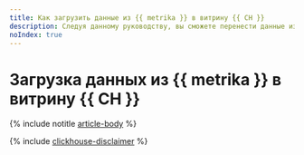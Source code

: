 ```yaml
---
title: Как загрузить данные из {{ metrika }} в витрину {{ CH }}
description: Следуя данному руководству, вы сможете перенести данные из счетчика {{ metrika }} в кластер {{ CH }}.
noIndex: true
---
```


# Загрузка данных из {{ metrika }} в витрину {{ CH }}

{% include notitle [article-body](../../_tutorials/dataplatform/metrika-to-clickhouse.md) %}

{% include [clickhouse-disclaimer](../../_includes/clickhouse-disclaimer.md) %}

